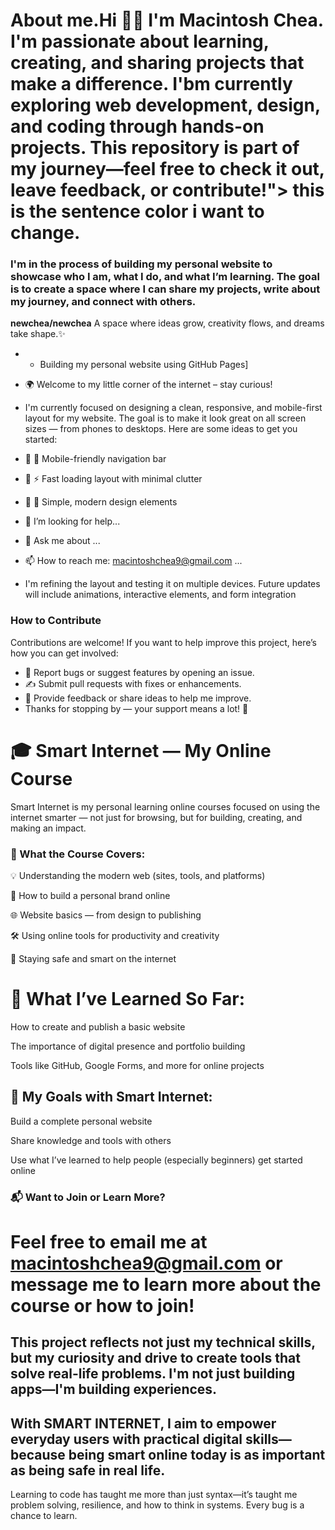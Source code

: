 # About me.Hi 👋🏽 I'm Macintosh Chea. I'm passionate about learning, creating, and sharing projects that make a difference. I'bm currently exploring web development, design, and coding through hands-on projects. This repository is part of my journey—feel free to check it out, leave feedback, or contribute!"> this is the sentence color i want to change.
### I'm in the process of building my personal website to showcase who I am, what I do, and what I’m learning. The goal is to create a space where I can share my projects, write about my journey, and connect with others.
<!-- Feel free to contribute or suggest improvements -->
**newchea/newchea** A space where ideas grow, creativity flows, and dreams take shape.✨ 
- - Building my personal website using GitHub Pages]
- 🌍 Welcome to my little corner of the internet – stay curious!
- I'm currently focused on designing a clean, responsive, and mobile-first layout for my website. The goal is to make it look great on all screen sizes — from phones to desktops.
Here are some ideas to get you started:
- 🔭 📱 Mobile-friendly navigation bar
- 🌱 ⚡ Fast loading layout with minimal clutter
- 👯 🎨 Simple, modern design elements
- 🤔 I’m looking for help...
- 💬 Ask me about ...
- 📫 How to reach me: macintoshchea9@gmail.com ...

- I'm refining the layout and testing it on multiple devices. Future updates will include animations, interactive elements, and form integration
### How to Contribute
Contributions are welcome! If you want to help improve this project, here’s how you can get involved:
- 🐛 Report bugs or suggest features by opening an issue.  
- ✍️ Submit pull requests with fixes or enhancements.  
- 💬 Provide feedback or share ideas to help me improve.
- Thanks for stopping by — your support means a lot! 🙏
# 🎓 Smart Internet — My Online Course

Smart Internet is my personal learning online courses focused on using the internet smarter — not just for browsing, but for building, creating, and making an impact.

### 🧩 What the Course Covers:

💡 Understanding the modern web (sites, tools, and platforms)

🔧 How to build a personal brand online

🌐 Website basics — from design to publishing

🛠️ Using online tools for productivity and creativity

🔐 Staying safe and smart on the internet
# 🧠 What I’ve Learned So Far:

How to create and publish a basic website

The importance of digital presence and portfolio building

Tools like GitHub, Google Forms, and more for online projects

## 🚀 My Goals with Smart Internet:

Build a complete personal website

Share knowledge and tools with others

Use what I’ve learned to help people (especially beginners) get started online 
### 📬 Want to Join or Learn More?

# Feel free to email me at macintoshchea9@gmail.com or message me to learn more about the course or how to join!
## This project reflects not just my technical skills, but my curiosity and drive to create tools that solve real-life problems. I'm not just building apps—I'm building experiences.
## With SMART INTERNET, I aim to empower everyday users with practical digital skills—because being smart online today is as important as being safe in real life.
Learning to code has taught me more than just syntax—it’s taught me problem solving, resilience, and how to think in systems. Every bug is a chance to learn.
